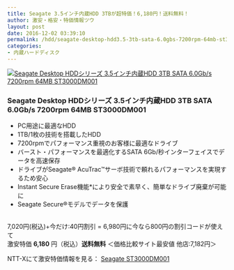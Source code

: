 ```yaml
---
title: Seagate 3.5インチ内蔵HDD 3TBが超特価！6,180円！送料無料！
author: 激安・格安・特価情報ツウ
layout: post
date: 2016-12-02 03:39:10
permalink: /hdd/seagate-desktop-hdd3.5-3tb-sata-6.0gbs-7200rpm-64mb-st3000dm001-6180-nttx.html
categories:
- 内蔵ハードディスク
---
```


<div class="img-bg2 img_L">
<a href="http://px.a8.net/svt/ejp?a8mat=ZYP6S+8IMA3E+S1Q+BWGDT&#038;a8ejpredirect=http://nttxstore.jp/_II_CG14052357" target="_blank"><img border="0" alt="Seagate Desktop HDDシリーズ 3.5インチ内蔵HDD 3TB SATA 6.0Gb/s 7200rpm 64MB ST3000DM001" src="http://image.nttxstore.jp/250_images/C/CG/CG14052357.jpg" data-recalc-dims="1" /></a>
</div>

### Seagate Desktop HDDシリーズ 3.5インチ内蔵HDD 3TB SATA 6.0Gb/s 7200rpm 64MB ST3000DM001
<!--more-->

* PC用途に最適なHDD
* 1TB/1枚の技術を搭載したHDD
* 7200rpmでパフォーマンス重視のお客様に最適なドライブ
* バースト・パフォーマンスを最適化するSATA 6Gb/秒インターフェイスでデータを高速保存
* ドライブがSeagate® AcuTrac™サーボ技術で頼れるパフォーマンスを実現するため安心
* Instant Secure Erase機能*により安全で素早く、簡単なドライブ廃棄が可能に
* Seagate Secure®モデルでデータを保護

<br clear="all" />7,020円(税込)+今だけ:40円割引 = 6,980円に今なら800円の割引コードが使えて <br>激安特価 <span class="tokka-price"><strong>6,180</strong></span> 円（税込）**送料無料**
＜価格比較サイト最安値 他店:7,182円＞

NTT-Xにて激安特価情報を見る： <span class="fs150p"><a href="http://px.a8.net/svt/ejp?a8mat=ZYP6S+8IMA3E+S1Q+BWGDT&#038;a8ejpredirect=http://nttxstore.jp/_II_CG14052357" target="_blank">Seagate ST3000DM001</a></span>

